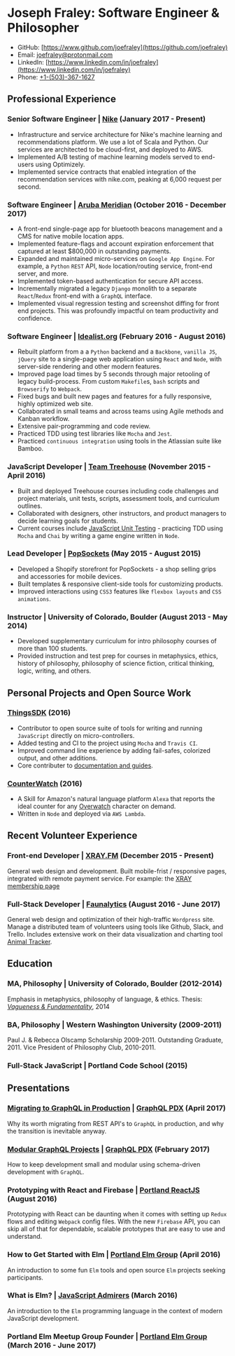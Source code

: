 # Joseph Fraley: Software Engineer & Philosopher

- GitHub: [https://www.github.com/joefraley](https://github.com/joefraley)
- Email: [joefraley@protonmail.com](mailto:joefraley@protonmail.com)
- LinkedIn: [https://www.linkedin.com/in/joefraley](https://www.linkedin.com/in/joefraley)
- Phone: [+1-(503)-367-1627](tel:+1-503-367-1627)

## Professional Experience

### Senior Software Engineer |  [Nike](http://nike.com/) (January 2017 - Present)
- Infrastructure and service architecture for Nike's machine learning and recommendations platform. We use a lot of Scala and Python. Our services are architected to be cloud-first, and deployed to AWS.
- Implemented A/B testing of machine learning models served to end-users using Optimizely.
- Implemented service contracts that enabled integration of the recommendation services with nike.com, peaking at 6,000 request per second.

### Software Engineer |  [Aruba Meridian](http://meridianapps.com/) (October 2016 - December 2017)

- A front-end single-page app for bluetooth beacons management and a CMS for native mobile location apps.
- Implemented feature-flags and account expiration enforcement that captured at least $800,000 in outstanding payments.
- Expanded and maintained micro-services on `Google App Engine`. For example, a `Python` `REST` API, `Node` location/routing service, front-end server, and more.
- Implemented token-based authentication for secure API access.
- Incrementally migrated a legacy `Django` monolith to a separate `React`/`Redux` front-end with a `GraphQL` interface.
- Implemented visual regression testing and screenshot diffing for front end projects. This was profoundly impactful on team productivity and confidence.

### Software Engineer |  [Idealist.org](http://www.idealist.org) (February 2016 - August 2016)

- Rebuilt platform from a a `Python` backend and a `Backbone`, `vanilla JS`, `jQuery` site to a single-page web application using `React` and `Node`, with server-side rendering and other modern features.
- Improved page load times by 5 seconds through major retooling of legacy build-process. From custom `Makefile`s, `bash` scripts and `Browserify` to `Webpack`.
- Fixed bugs and built new pages and features for a fully responsive, highly  optimized web site.
- Collaborated in small teams and across teams using Agile methods and Kanban workflow.
- Extensive pair-programming and code review.
- Practiced TDD using test libraries like `Mocha` and `Jest`.
- Practiced `continuous integration` using tools in the Atlassian suite like Bamboo.

### JavaScript Developer | [Team Treehouse](https://www.teamtreehouse.com/) (November 2015 - April 2016)

- Built and deployed Treehouse courses including code challenges and project materials, unit tests, scripts, assessment tools, and curriculum outlines.
- Collaborated with designers, other instructors, and product managers to decide learning goals for students.
- Current courses include [JavaScript Unit Testing](https://teamtreehouse.com/library/javascript-unit-testing) - practicing TDD using `Mocha` and `Chai` by writing a game engine written in `Node`.

### Lead Developer | [PopSockets](https://www.popsockets.com) (May 2015 - August 2015)

- Developed a Shopify storefront for PopSockets - a shop selling grips and accessories for mobile devices.
- Built templates & responsive client-side tools for customizing products.
- Improved interactions using `CSS3` features like `flexbox layouts` and `CSS animations`.

### Instructor | University of Colorado, Boulder (August 2013 - May 2014)

- Developed supplementary curriculum for intro philosophy courses of more than 100 students.
- Provided instruction and test prep for courses in metaphysics, ethics, history of philosophy, philosophy of science fiction, critical thinking, logic, writing, and others.

## Personal Projects and Open Source Work

### [ThingsSDK](https://github.com/thingsSDK/thingssdk-cli) (2016)

- Contributor to open source suite of tools for writing and running `JavaScript` directly on micro-controllers.
- Added testing and CI to the project using `Mocha` and `Travis CI`.
- Improved command line experience by adding fail-safes, colorized output, and other additions.
- Core contributer to [documentation and guides](https://guides.thingssdk.com/).

### [CounterWatch](http://www.alexaskillstore.com/other/watchcounter/39162) (2016)

- A Skill for Amazon's natural language platform `Alexa` that reports the ideal counter for any [Overwatch](https://playoverwatch.com/en-us/) character on demand.
- Written in `Node` and deployed via `AWS Lambda`.

## Recent Volunteer Experience

### Front-end Developer | [**XRAY.FM**](https://www.xray.fm) (December 2015 - Present)

General web design and development. Built mobile-frist / responsive pages, integrated with remote payment service.
For example: the [XRAY membership page](http://xray.fm/membership)

### Full-Stack Developer | [Faunalytics](https://faunalytics.org/) (August 2016 - June 2017)

General web design and optimization of their high-traffic `Wordpress` site. Manage a distributed team of volunteers using tools like Github, Slack, and Trello. Includes extensive work on their data visualization and charting tool [Animal Tracker](https://faunalytics.org/animaltracker/).

## Education

### MA, Philosophy | University of Colorado, Boulder (2012-2014)

Emphasis in metaphysics, philosophy of language, & ethics.
Thesis: [*Vagueness & Fundamentality*](http://scholar.colorado.edu/cgi/viewcontent.cgi?article=1041&context=phil_gradetds), 2014

### BA, Philosophy | Western Washington University (2009-2011)

Paul J. & Rebecca Olscamp Scholarship 2009-2011. Outstanding Graduate, 2011.  Vice President of Philosophy Club, 2010-2011.

### Full-Stack JavaScript | Portland Code School (2015)

## Presentations

### [Migrating to GraphQL in Production](https://docs.google.com/presentation/d/1YlvHwTvVzqm-wCeAR65bUZBadWtyZjLUAr2owClNpHU/edit#slide=id.p) | [GraphQL PDX](https://www.meetup.com/GraphQLPDX/events/) (April 2017)

Why its worth migrating from REST API's to `GraphQL` in production, and why the transition is inevitable anyway.

### [Modular GraphQL Projects](https://docs.google.com/presentation/d/1V0gcs6em-ePvD5pVgDzp6AMQXgvoFn0GxNebUBsjl80/edit?usp=sharing) | [GraphQL PDX](https://www.meetup.com/GraphQLPDX/events/236262579/) (February 2017)

How to keep development small and modular using schema-driven development with `GraphQL`.

### Prototyping with React and Firebase | [Portland ReactJS](http://www.meetup.com/Portland-ReactJS/events/233069449/) (August 2016)

Prototyping with React can be daunting when it comes with setting up `Redux` flows and editing `Webpack` config files.
With the new `Firebase` API, you can skip all of that for dependable, scalable prototypes that are easy to use and understand.

### How to Get Started with Elm | [Portland Elm Group](https://www.meetup.com/portlandelm/events/228818726/) (April 2016)

An introduction to some fun `Elm` tools and open source `Elm` projects seeking participants.

### What is Elm? | [JavaScript Admirers](https://www.meetup.com/Portland-JavaScript-Admirers/photos/26839880/) (March 2016)

An introduction to the `Elm` programming language in the context of modern JavaScript development.

### Portland Elm Meetup Group Founder | [Portland Elm Group](https://www.meetup.com/portlandelm/) (March 2016 - June 2017)
